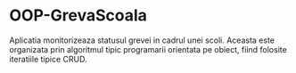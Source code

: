 # OOP-GrevaScoala
Aplicatia monitorizeaza statusul grevei in cadrul unei scoli. Aceasta este organizata prin algoritmul tipic programarii orientata pe obiect, fiind folosite iteratiile tipice CRUD.
